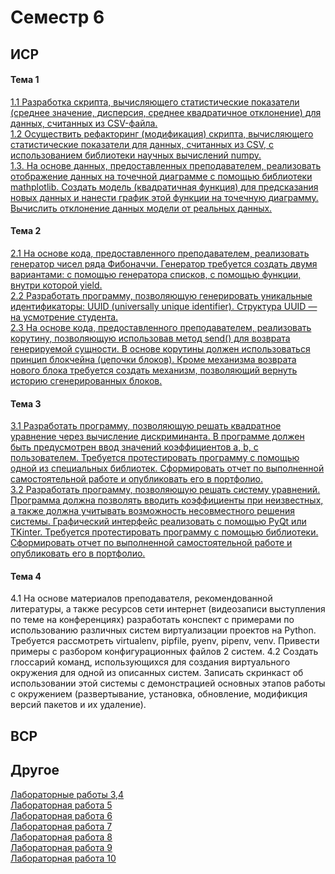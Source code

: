 # Семестр 6
## ИСР
#### Тема 1
[1.1 Разработка скрипта, вычисляющего статистические показатели (среднее значение, дисперсия, среднее квадратичное отклонение) для данных, считанных из CSV-файла.](https://replit.com/@taniamelnikova/sem6-t1-lr1-2#main.py)  
[1.2 Осуществить рефакторинг (модификация) скрипта, вычисляющего статистические показатели для данных, считанных из CSV, с использованием библиотеки научных вычислений numpy.](https://replit.com/@taniamelnikova/sem6-t1-lr1-2#main.py)   
[1.3. На основе данных, предоставленных преподавателем, реализовать отображение данных на точечной диаграмме с помощью библиотеки mathplotlib. Создать модель (квадратичная функция) для предсказания новых данных и нанести график этой функции на точечную диаграмму. Вычислить отклонение данных модели от реальных данных.](https://replit.com/@taniamelnikova/6ISR12)   

#### Тема 2
[2.1 На основе кода, предоставленного преподавателем, реализовать генератор чисел ряда Фибоначчи. Генератор требуется создать двумя вариантами: с помощью генератора списков, с помощью функции, внутри которой yield.](https://replit.com/@taniamelnikova/6ISR21#main.py)    
[2.2 Разработать программу, позволяющую генерировать уникальные идентификаторы: UUID (universally unique identifier). Структура UUID — на усмотрение студента.](https://replit.com/@taniamelnikova/6ISR22#main.py)   
[2.3 На основе кода, предоставленного преподавателем, реализовать корутину, позволяющую использовав метод send() для возврата генерируемой сущности. В основе корутины должен использоваться принцип блокчейна (цепочки блоков). Кроме механизма возврата нового блока требуется создать механизм, позволяющий вернуть историю сгенерированных блоков.](https://replit.com/@taniamelnikova/6ISR23#main.py)  
#### Тема 3
[3.1 Разработать программу, позволяющую решать квадратное уравнение через вычисление дискриминанта. В программе должен быть предусмотрен ввод значений коэффициентов a, b, c пользователем. Требуется протестировать программу с помощью одной из специальных библиотек. Сформировать отчет по выполненной самостоятельной работе и опубликовать его в портфолио.](https://replit.com/@taniamelnikova/6ISR31#main.py)    
[3.2 Разработать программу, позволяющую решать систему уравнений. Программа должна позволять вводить коэффициенты при неизвестных, а также должна учитывать возможность несовместного решения системы. Графический интерфейс реализовать с помощью PyQt или TKinter. Требуется протестировать программу с помощью библиотеки. Сформировать отчет по выполненной самостоятельной работе и опубликовать его в портфолио.](https://replit.com/@taniamelnikova/6ISR32#main.py)   
#### Тема 4
4.1 На основе материалов преподавателя, рекомендованной литературы, а также ресурсов сети интернет (видеозаписи выступления по теме на конференциях) разработать конспект с примерами по использованию различных систем виртуализации проектов на Python. Требуется рассмотреть virtualenv, pipfile, pyenv, pipenv, venv. Привести примеры с разбором конфигурационных файлов 2 систем. 
4.2 Создать глоссарий команд, использующихся для создания виртуального окружения для одной из описанных систем. Записать скринкаст об использовании этой системы с демонстрацией основных этапов работы с окружением (развертывание, установка, обновление, модификция версий пакетов и их удаление).

## ВСР

## Другое
[Лабораторные работы 3,4](https://replit.com/@taniamelnikova/sem6-t1-lr1-2#main.py)  
[Лабораторная работа 5]()  
[Лабораторная работа 6]()  
[Лабораторная работа 7]()   
[Лабораторная работа 8]()   
[Лабораторная работа 9]()    
[Лабораторная работа 10]()
